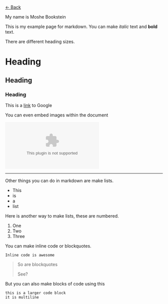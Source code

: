 [<- Back](index.html)

My name is Moshe Bookstein

This is my example page for markdown.
You can make *italic* text and **bold** text.

There are different heading sizes.
# Heading
## Heading
### Heading

This is a [link](https://google.com) to Google

You can even embed images within the document

![Image](https://logo.clearbit.com/spacex.com)	


---

Other things you can do in markdown are make lists.
* This
* is
* a
* list
 
Here is another way to make lists, these are numbered.
1. One
2. Two
3. Three

You can make inline code or blockquotes.

`Inline code is awesome`

>So are blockquotes
>
>See?

But you can also make blocks of code using this
```
this is a larger code block
it is multiline
```
